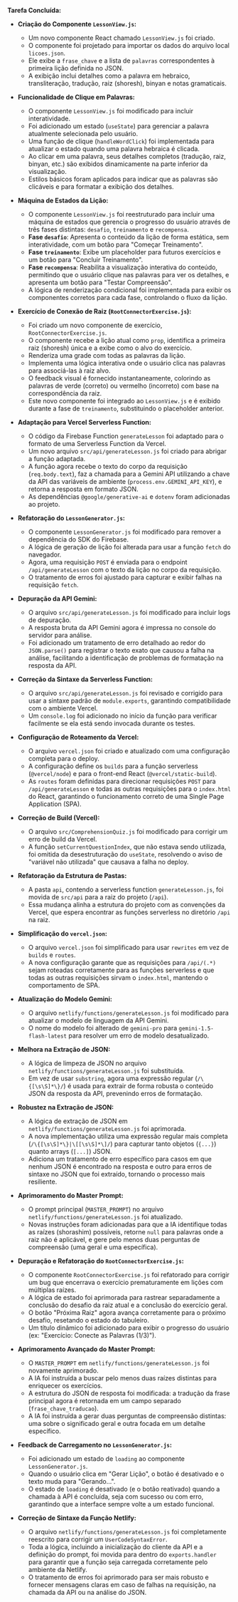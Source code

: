 **Tarefa Concluída:**

- **Criação do Componente `LessonView.js`:**
  - Um novo componente React chamado `LessonView.js` foi criado.
  - O componente foi projetado para importar os dados do arquivo local `licoes.json`.
  - Ele exibe a `frase_chave` e a lista de `palavras` correspondentes à primeira lição definida no JSON.
  - A exibição inclui detalhes como a palavra em hebraico, transliteração, tradução, raiz (shoresh), binyan e notas gramaticais.

- **Funcionalidade de Clique em Palavras:**
  - O componente `LessonView.js` foi modificado para incluir interatividade.
  - Foi adicionado um estado (`useState`) para gerenciar a palavra atualmente selecionada pelo usuário.
  - Uma função de clique (`handleWordClick`) foi implementada para atualizar o estado quando uma palavra hebraica é clicada.
  - Ao clicar em uma palavra, seus detalhes completos (tradução, raiz, binyan, etc.) são exibidos dinamicamente na parte inferior da visualização.
  - Estilos básicos foram aplicados para indicar que as palavras são clicáveis e para formatar a exibição dos detalhes.

- **Máquina de Estados da Lição:**
  - O componente `LessonView.js` foi reestruturado para incluir uma máquina de estados que gerencia o progresso do usuário através de três fases distintas: `desafio`, `treinamento` e `recompensa`.
  - **Fase `desafio`**: Apresenta o conteúdo da lição de forma estática, sem interatividade, com um botão para "Começar Treinamento".
  - **Fase `treinamento`**: Exibe um placeholder para futuros exercícios e um botão para "Concluir Treinamento".
  - **Fase `recompensa`**: Reabilita a visualização interativa do conteúdo, permitindo que o usuário clique nas palavras para ver os detalhes, e apresenta um botão para "Testar Compreensão".
  - A lógica de renderização condicional foi implementada para exibir os componentes corretos para cada fase, controlando o fluxo da lição.

- **Exercício de Conexão de Raiz (`RootConnectorExercise.js`):**
  - Foi criado um novo componente de exercício, `RootConnectorExercise.js`.
  - O componente recebe a lição atual como `prop`, identifica a primeira raiz (shoresh) única e a exibe como o alvo do exercício.
  - Renderiza uma grade com todas as palavras da lição.
  - Implementa uma lógica interativa onde o usuário clica nas palavras para associá-las à raiz alvo.
  - O feedback visual é fornecido instantaneamente, colorindo as palavras de verde (correto) ou vermelho (incorreto) com base na correspondência da raiz.
  - Este novo componente foi integrado ao `LessonView.js` e é exibido durante a fase de `treinamento`, substituindo o placeholder anterior.

- **Adaptação para Vercel Serverless Function:**
  - O código da Firebase Function `generateLesson` foi adaptado para o formato de uma Serverless Function da Vercel.
  - Um novo arquivo `src/api/generateLesson.js` foi criado para abrigar a função adaptada.
  - A função agora recebe o texto do corpo da requisição (`req.body.text`), faz a chamada para a Gemini API utilizando a chave da API das variáveis de ambiente (`process.env.GEMINI_API_KEY`), e retorna a resposta em formato JSON.
  - As dependências `@google/generative-ai` e `dotenv` foram adicionadas ao projeto.

- **Refatoração do `LessonGenerator.js`:**
  - O componente `LessonGenerator.js` foi modificado para remover a dependência do SDK do Firebase.
  - A lógica de geração de lição foi alterada para usar a função `fetch` do navegador.
  - Agora, uma requisição `POST` é enviada para o endpoint `/api/generateLesson` com o texto da lição no corpo da requisição.
  - O tratamento de erros foi ajustado para capturar e exibir falhas na requisição `fetch`.

- **Depuração da API Gemini:**
  - O arquivo `src/api/generateLesson.js` foi modificado para incluir logs de depuração.
  - A resposta bruta da API Gemini agora é impressa no console do servidor para análise.
  - Foi adicionado um tratamento de erro detalhado ao redor do `JSON.parse()` para registrar o texto exato que causou a falha na análise, facilitando a identificação de problemas de formatação na resposta da API.

- **Correção da Sintaxe da Serverless Function:**
  - O arquivo `src/api/generateLesson.js` foi revisado e corrigido para usar a sintaxe padrão de `module.exports`, garantindo compatibilidade com o ambiente Vercel.
  - Um `console.log` foi adicionado no início da função para verificar facilmente se ela está sendo invocada durante os testes.

- **Configuração de Roteamento da Vercel:**
  - O arquivo `vercel.json` foi criado e atualizado com uma configuração completa para o deploy.
  - A configuração define os `builds` para a função serverless (`@vercel/node`) e para o front-end React (`@vercel/static-build`).
  - As `routes` foram definidas para direcionar requisições `POST` para `/api/generateLesson` e todas as outras requisições para o `index.html` do React, garantindo o funcionamento correto de uma Single Page Application (SPA).

- **Correção de Build (Vercel):**
  - O arquivo `src/ComprehensionQuiz.js` foi modificado para corrigir um erro de build da Vercel.
  - A função `setCurrentQuestionIndex`, que não estava sendo utilizada, foi omitida da desestruturação do `useState`, resolvendo o aviso de "variável não utilizada" que causava a falha no deploy.

- **Refatoração da Estrutura de Pastas:**
  - A pasta `api`, contendo a serverless function `generateLesson.js`, foi movida de `src/api` para a raiz do projeto (`/api`).
  - Essa mudança alinha a estrutura do projeto com as convenções da Vercel, que espera encontrar as funções serverless no diretório `/api` na raiz.

- **Simplificação do `vercel.json`:**
  - O arquivo `vercel.json` foi simplificado para usar `rewrites` em vez de `builds` e `routes`.
  - A nova configuração garante que as requisições para `/api/(.*)` sejam roteadas corretamente para as funções serverless e que todas as outras requisições sirvam o `index.html`, mantendo o comportamento de SPA.

- **Atualização do Modelo Gemini:**
  - O arquivo `netlify/functions/generateLesson.js` foi modificado para atualizar o modelo de linguagem da API Gemini.
  - O nome do modelo foi alterado de `gemini-pro` para `gemini-1.5-flash-latest` para resolver um erro de modelo desatualizado.

- **Melhora na Extração de JSON:**
  - A lógica de limpeza de JSON no arquivo `netlify/functions/generateLesson.js` foi substituída.
  - Em vez de usar `substring`, agora uma expressão regular (`/\{[\s\S]*\}/`) é usada para extrair de forma robusta o conteúdo JSON da resposta da API, prevenindo erros de formatação.

- **Robustez na Extração de JSON:**
  - A lógica de extração de JSON em `netlify/functions/generateLesson.js` foi aprimorada.
  - A nova implementação utiliza uma expressão regular mais completa (`/\{[\s\S]*\}|\[[\s\S]*\]/`) para capturar tanto objetos (`{...}`) quanto arrays (`[...]`) JSON.
  - Adiciona um tratamento de erro específico para casos em que nenhum JSON é encontrado na resposta e outro para erros de sintaxe no JSON que foi extraído, tornando o processo mais resiliente.

- **Aprimoramento do Master Prompt:**
  - O prompt principal (`MASTER_PROMPT`) no arquivo `netlify/functions/generateLesson.js` foi atualizado.
  - Novas instruções foram adicionadas para que a IA identifique todas as raízes (shorashim) possíveis, retorne `null` para palavras onde a raiz não é aplicável, e gere pelo menos duas perguntas de compreensão (uma geral e uma específica).

- **Depuração e Refatoração do `RootConnectorExercise.js`:**
  - O componente `RootConnectorExercise.js` foi refatorado para corrigir um bug que encerrava o exercício prematuramente em lições com múltiplas raízes.
  - A lógica de estado foi aprimorada para rastrear separadamente a conclusão do desafio da raiz atual e a conclusão do exercício geral.
  - O botão "Próxima Raiz" agora avança corretamente para o próximo desafio, resetando o estado do tabuleiro.
  - Um título dinâmico foi adicionado para exibir o progresso do usuário (ex: "Exercício: Conecte as Palavras (1/3)").

- **Aprimoramento Avançado do Master Prompt:**
  - O `MASTER_PROMPT` em `netlify/functions/generateLesson.js` foi novamente aprimorado.
  - A IA foi instruída a buscar pelo menos duas raízes distintas para enriquecer os exercícios.
  - A estrutura do JSON de resposta foi modificada: a tradução da frase principal agora é retornada em um campo separado (`frase_chave_traducao`).
  - A IA foi instruída a gerar duas perguntas de compreensão distintas: uma sobre o significado geral e outra focada em um detalhe específico.

- **Feedback de Carregamento no `LessonGenerator.js`:**
  - Foi adicionado um estado de `loading` ao componente `LessonGenerator.js`.
  - Quando o usuário clica em "Gerar Lição", o botão é desativado e o texto muda para "Gerando...".
  - O estado de `loading` é desativado (e o botão reativado) quando a chamada à API é concluída, seja com sucesso ou com erro, garantindo que a interface sempre volte a um estado funcional.

- **Correção de Sintaxe da Função Netlify:**
  - O arquivo `netlify/functions/generateLesson.js` foi completamente reescrito para corrigir um `UserCodeSyntaxError`.
  - Toda a lógica, incluindo a inicialização do cliente da API e a definição do prompt, foi movida para dentro do `exports.handler` para garantir que a função seja carregada corretamente pelo ambiente da Netlify.
  - O tratamento de erros foi aprimorado para ser mais robusto e fornecer mensagens claras em caso de falhas na requisição, na chamada da API ou na análise do JSON.
